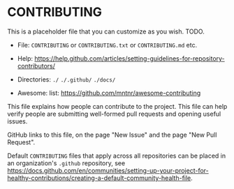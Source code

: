 # CONTRIBUTING

This is a placeholder file that you can customize as you wish. TODO.

* File: `CONTRIBUTING` or `CONTRIBUTING.txt` or `CONTRIBUTING.md` etc.

* Help: <https://help.github.com/articles/setting-guidelines-for-repository-contributors/>

* Directories: `./` `./.github/` `./docs/`

* Awesome: list: <https://github.com/mntnr/awesome-contributing>

This file explains how people can contribute to the project. This file can help verify people are submitting well-formed pull requests and opening useful issues. 

GitHub links to this file, on the page "New Issue" and the page "New Pull Request".

Default `CONTRIBUTING` files that apply across all repositories can be placed in an organization's `.github` repository, see <https://docs.github.com/en/communities/setting-up-your-project-for-healthy-contributions/creating-a-default-community-health-file>.
